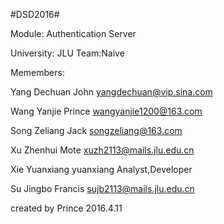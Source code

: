 #DSD2016#



Module: Authentication Server 

University: JLU Team:Naive

Memembers: 

Yang Dechuan	John	yangdechuan@vip.sina.com

Wang Yanjie	Prince	wangyanjie1200@163.com	

Song Zeliang	Jack	songzeliang@163.com

Xu Zhenhui	Mote	xuzh2113@mails.jlu.edu.cn

Xie Yuanxiang	yuanxiang	Analyst,Developer

Su Jingbo	Francis	sujb2113@mails.jlu.edu.cn	



created by Prince 2016.4.11
